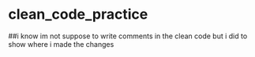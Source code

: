 # clean_code_practice
##i know im not suppose to write comments in the clean code but i did to show where i made the changes

